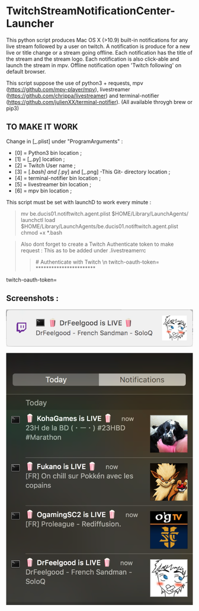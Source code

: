 # TwitchStreamNotificationCenter-Launcher

This python script produces Mac OS X (>10.9) built-in notifications for any live stream followed by a user on twitch.
A notification is produce for a new live or title change or a stream going offline.
Each notification has the title of the stream and the stream logo.
Each notification is also click-able and launch the stream in mpv.
Offline notification open 'Twitch following' on default browser.

This script suppose the use of python3 + requests, mpv (https://github.com/mpv-player/mpv), livestreamer (https://github.com/chrippa/livestreamer) and terminal-notifier (https://github.com/julienXX/terminal-notifier). (All available throygh brew or pip3)


## TO MAKE IT WORK

Change in [_.plist] under "ProgramArguments" :

* [0] = Python3 bin location ;
* [1] = [_.py] location  ;
* [2] = Twitch User name ;
* [3] = [_.bash] and [_.py] and [_.png] -This Git- directory location  ;
* [4] = terminal-notifier bin location  ;
* [5] = livestreamer bin location  ;
* [6] = mpv  bin location  ;


This script must be set with launchD to work every minute :
> mv be.ducis01.notiftwitch.agent.plist $HOME/Library/LaunchAgents/  
> launchctl load $HOME/Library/LaunchAgents/be.ducis01.notiftwitch.agent.plist  
> chmod +x *.bash 

> Also dont forget to create a Twitch Authenticate token to make request :
> This as to be added under .livestreamerrc 
>> \# Authenticate with Twitch \n
>> twitch-oauth-token= ***********************

twitch-oauth-token=
## Screenshots :

![Image of a Notification](https://raw.githubusercontent.com/Ducis01/TwitchStreamNotificationCenter-Launcher/master/screenshot/notification.png)

![Image of Notification Center](https://raw.githubusercontent.com/Ducis01/TwitchStreamNotificationCenter-Launcher/master/screenshot/notification_center.png)

